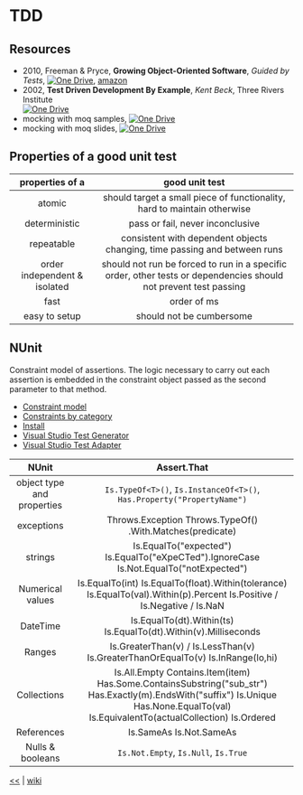 # TDD

## Resources
+ 2010, Freeman & Pryce, **Growing Object-Oriented Software**, _Guided by Tests_, 
[![One Drive](https://img.shields.io/badge/One-Drive-blue.svg)](https://1drv.ms/b/s!As0cxZAk26SzjMBnGhtcOwBkCZwT5Q),
[amazon](https://www.amazon.com/Growing-Object-Oriented-Software-Guided-Tests/dp/0321503627/ref=pd_sim_14_44?_encoding=UTF8&pd_rd_i=0321503627&pd_rd_r=7T6NVGV6TN7BKEPAGYFA&pd_rd_w=6auH8&pd_rd_wg=Fmfw0&psc=1&refRID=7T6NVGV6TN7BKEPAGYFA)
+ 2002, **Test Driven Development By Example**, _Kent Beck_, Three Rivers Institute  
[![One Drive](https://img.shields.io/badge/One-Drive-blue.svg)](https://1drv.ms/b/s!AnIyfO51kH7NlVZNro7bHgrYuh3a)
+ mocking with moq samples, 
[![One Drive](https://img.shields.io/badge/One-Drive-blue.svg)](https://1drv.ms/f/s!AnIyfO51kH7Nk2-MzT3eCed90XDe)
+ mocking with moq slides, 
[![One Drive](https://img.shields.io/badge/One-Drive-blue.svg)](https://1drv.ms/b/s!AnIyfO51kH7Nk26pXdkFOO_LSPV-)

## Properties of a good unit test
|        properties of a        |                                                  good unit test                                                  |
|:-----------------------------:|:----------------------------------------------------------------------------------------------------------------:|
| atomic                        |                     should target a small piece of functionality,  hard to maintain otherwise                    |
| deterministic                 |                                         pass or fail,  never inconclusive                                        |
| repeatable                    |                    consistent with dependent objects changing,  time passing and between runs                    |
| order independent  & isolated | should not run be forced to run in a specific order, other tests or dependencies should not prevent test passing |
|              fast             |                                                    order of ms                                                   |
|         easy to setup         |                                             should not be cumbersome                                             |

## NUnit

Constraint model of assertions. 
The logic necessary to carry out each assertion is embedded in the constraint object passed as the second parameter to that method.

- [Constraint model](https://github.com/nunit/docs/wiki/Constraint-Model)
- [Constraints by category](https://github.com/nunit/docs/wiki/Constraints#constraints-by-category)
- [Install](https://github.com/nunit/docs/wiki/Installation)
- [Visual Studio Test Generator](https://github.com/nunit/docs/wiki/Visual-Studio-Test-Generator)
- [Visual Studio Test Adapter](https://github.com/nunit/docs/wiki/Visual-Studio-Test-Adapter)


| NUnit | Assert.That |
|:--------------------------:|:-------------------------------------------------------------------------------------------------------------------------------------------------------------------------------------:|
| object type and properties | `Is.TypeOf<T>()`, `Is.InstanceOf<T>()`, `Has.Property("PropertyName")` |
| exceptions | Throws.Exception Throws.TypeOf<TException>() .With.Matches<TEx>(predicate) |
| strings | Is.EqualTo("expected") Is.EqualTo("eXpeCTed").IgnoreCase Is.Not.EqualTo("notExpected") |
| Numerical values | Is.EqualTo(int) Is.EqualTo(float).Within(tolerance) Is.EqualTo(val).Within(p).Percent Is.Positive / Is.Negative / Is.NaN |
| DateTime | Is.EqualTo(dt).Within(ts)  Is.EqualTo(dt).Within(v).Milliseconds |
| Ranges | Is.GreaterThan(v) / Is.LessThan(v)  Is.GreaterThanOrEqualTo(v)  Is.InRange(lo,hi) |
| Collections | Is.All.Empty Contains.Item(item) Has.Some.ContainsSubstring("sub_str") Has.Exactly(m).EndsWith("suffix") Is.Unique Has.None.EqualTo(val) Is.EquivalentTo(actualCollection) Is.Ordered |
| References | Is.SameAs Is.Not.SameAs |
| Nulls & booleans | `Is.Not.Empty`, `Is.Null`, `Is.True` |


[<<](https://github.com/illegitimis/Tutorial) | [wiki](https://github.com/illegitimis/Tutorial/wiki/)
